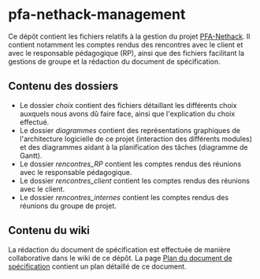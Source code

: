 pfa-nethack-management
======================

Ce dépôt contient les fichiers relatifs à la gestion du projet
[PFA-Nethack](http://github.com/uOptim/PFA-Nethack "PFA sur le sujet NetHack").
Il contient notamment les comptes rendus des rencontres avec le client et avec
le responsable pédagogique (RP), ainsi que des fichiers facilitant la gestions
de groupe et la rédaction du document de spécification.

## Contenu des dossiers

* Le dossier *choix* contient des fichiers détaillant les différents choix
  auxquels nous avons dû faire face, ainsi que l'explication du choix
  effectué.
* Le dossier *diagrammes* contient des représentations graphiques de
  l'architecture logicielle de ce projet (interaction des différents modules)
  et des diagrammes aidant à la planification des tâches (diagramme de Gantt).
* Le dossier *rencontres_RP* contient les comptes rendus des réunions avec le
  responsable pédagogique.
* Le dossier *rencontres_client* contient les comptes rendus des réunions avec
  le client.
* Le dossier *rencontres_internes* contient les comptes rendus des réunions
  du groupe de projet.

## Contenu du wiki

La rédaction du document de spécification est effectuée de manière
collaborative dans le wiki de ce dépôt.
La page [Plan du document de spécification](https://github.com/medrimonia/pfa-nethack-management/wiki/Plan-du-document-de-sp%C3%A9cification) contient un plan détaillé de ce document.
